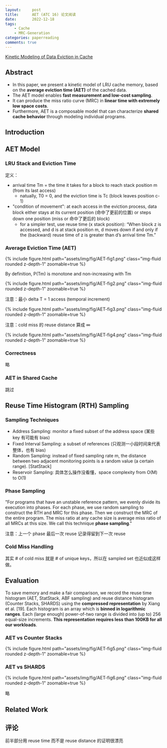 ```yaml
---
layout:     post
title:      AET (ATC 16) 论文阅读
date:       2022-12-18
tags:
    - Cache
    - MRC-Generation
categories: paperreading
comments: true
---
```


[Kinetic Modeling of Data Eviction in Cache](https://www.usenix.org/conference/atc16/technical-sessions/presentation/hu)

## Abstract

- In this paper, we present a kinetic model of LRU cache memory, based on the **average eviction time (AET)** of the cached data.
- The AET model enables **fast measurement and low-cost sampling**.
- It can produce the miss ratio curve (MRC) in **linear time with extremely low space costs**.
- Furthermore, AET is a composable model that can characterize **shared cache behavior** through modeling individual programs.

## Introduction

## AET Model

### LRU Stack and Eviction Time

定义：

- arrival time Tm = the time it takes for a block to reach stack position m (from its last access)
  - natually, T0 = 0, and the eviction time is Tc (block leaves position c-1)
- "condition of movement": at each access in the eviction process, data block either stays at its current position (命中了更前的位置) or steps down one position (miss or 命中了更后的 block)
  - for a simpler test, use reuse time (x stack position): “When block z is accessed, and d is at stack position m, d moves down if and only if the (backward) reuse time of z is greater than d’s arrival time Tm.”

### Average Eviction Time (AET)

{% include figure.html path="assets/img/fig/AET-fig1.png" class="img-fluid rounded z-depth-1" zoomable=true %}

By definition, P(Tm) is monotone and non-increasing with Tm

{% include figure.html path="assets/img/fig/AET-fig2.png" class="img-fluid rounded z-depth-1" zoomable=true %}

注意：最小 delta T = 1 access (temporal increment)

{% include figure.html path="assets/img/fig/AET-fig3.png" class="img-fluid rounded z-depth-1" zoomable=true %}

注意：cold miss 的 reuse distance 算成 ∞

{% include figure.html path="assets/img/fig/AET-fig4.png" class="img-fluid rounded z-depth-1" zoomable=true %}

### Correctness

略

### AET in Shared Cache

跳过

## Reuse Time Histogram (RTH) Sampling

### Sampling Techniques

- Address Sampling: monitor a fixed subset of the address space (某些 key 有可能有 bias)
- Fixed Interval Sampling: a subset of references (只观测一小段时间来代表整体，也有 bias)
- Random Sampling: instead of fixed sampling rate m, the distance between two adjacent monitoring points is a random value (a certain range). [StatStack]
- Reservoir Sampling: 具体怎么操作没看懂，space complexity from O(M) to O(1)

### Phase Sampling

"For programs that have an unstable reference pattern, we evenly divide its execution into phases. For each phase, we use random sampling to construct the RTH and MRC for this phase. Then we construct the MRC of the entire program. The miss ratio at any cache size is average miss ratio of all MRCs at this size. We call this technique **phase sampling**."

注意：上一个 phase 最后一次 reuse 记录得留到下一次 reuse

### Cold Miss Handling

其实 # of cold miss 就是 # of unique keys，所以在 sampled set 也近似成这样做。

## Evaluation

To save memory and make a fair comparison, we record the reuse time histogram (AET, StatStack, ABF sampling) and reuse distance histogram (Counter Stacks, SHARDS) using the **compressed representation** by Xiang et al. [19]. Each histogram is an array which is **binned in logarithmic ranges**. Each (large enough) power-of-two range is divided into (up to) 256 equal-size increments. **This representation requires less than 100KB for all our workloads**.

### AET vs Counter Stacks

{% include figure.html path="assets/img/fig/AET-fig5.png" class="img-fluid rounded z-depth-1" zoomable=true %}

### AET vs SHARDS

{% include figure.html path="assets/img/fig/AET-fig6.png" class="img-fluid rounded z-depth-1" zoomable=true %}

略

## Related Work

## 评论

前半部分用 reuse time 而不是 reuse distance 的证明很漂亮
